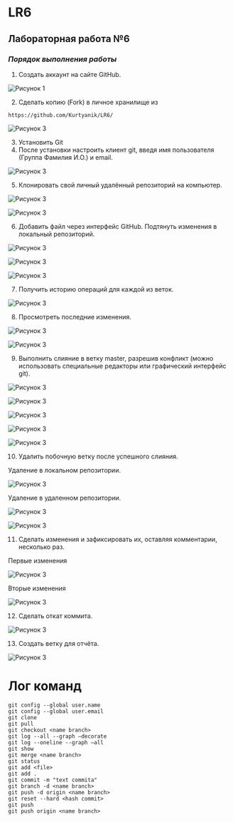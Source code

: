 # LR6
## Лабораторная работа №6

### ***Порядок выполнения работы***
1. Создать аккаунт на сайте GitHub.

![Рисунок 1](LR_screenshots/0.jpg)

2. Сделать копию (Fork) в личное хранилище из 
```
https://github.com/Kurtyanik/LR6/
```

![Рисунок 3](LR_screenshots/2.jpg)

3. Установить Git 
4. После установки настроить клиент git, введя имя пользователя (Группа 
Фамилия И.О.) и email.

![Рисунок 3](LR_screenshots/1.jpg)

5. Клонировать свой личный удалённый репозиторий на компьютер.

![Рисунок 3](LR_screenshots/3.jpg)

![Рисунок 3](LR_screenshots/4.jpg)

6. Добавить файл через интерфейс GitHub. Подтянуть изменения в 
локальный репозиторий.

![Рисунок 3](LR_screenshots/5.jpg)

![Рисунок 3](LR_screenshots/6.jpg)

![Рисунок 3](LR_screenshots/7.jpg)

7. Получить историю операций для каждой из веток.

![Рисунок 3](LR_screenshots/8.jpg)

8. Просмотреть последние изменения.

![Рисунок 3](LR_screenshots/9.jpg)

![Рисунок 3](LR_screenshots/10.jpg)

9. Выполнить слияние в ветку master, разрешив конфликт (можно 
использовать специальные редакторы или графический интерфейс git).

![Рисунок 3](LR_screenshots/11.jpg)

![Рисунок 3](LR_screenshots/12.jpg)

![Рисунок 3](LR_screenshots/13.jpg)

![Рисунок 3](LR_screenshots/14.jpg)

![Рисунок 3](LR_screenshots/15.jpg)

10. Удалить побочную ветку после успешного слияния.

Удаление в локальном репозитории.

![Рисунок 3](LR_screenshots/16.jpg)

Удаление в удаленном репозитории.

![Рисунок 3](LR_screenshots/17.jpg)

![Рисунок 3](LR_screenshots/18.jpg)

11. Сделать изменения и зафиксировать их, оставляя комментарии, 
несколько раз.

Первые изменения

![Рисунок 3](LR_screenshots/19.jpg)

Вторые изменения

![Рисунок 3](LR_screenshots/20.jpg)

12. Сделать откат коммита.

![Рисунок 3](LR_screenshots/21.jpg)

13. Создать ветку для отчёта.

![Рисунок 3](LR_screenshots/22.jpg)

# Лог команд
```
git config --global user.name
git config --global user.email
git clone
git pull
git checkout <name branch>
git log --all --graph –decorate
git log --oneline --graph –all
git show
git merge <name branch>
git status
git add <file>
git add .
git commit -m "text commita"
git branch -d <name branch>
git push -d origin <name branch>
git reset --hard <hash commit>
git push
git push origin <name branch>
```